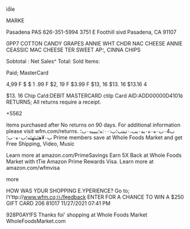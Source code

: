 ìồle

MARKE

Pasadena  PAS  626-351-5994
3751  E  Foothill  sivd
Pasadena,  CA  91107

0ΡΡ7  COTTON  CANDY  GRAPES
ANNIE  WHT  CHDR  NAC  CHEESE
ANNIE  CEASSIC  MAC  CHEESE
TER  SWEET  AP؛,  CINNA  CHIPS

Sobtotal :
Net  Sales^
Total:
Sold  Items:

Paid;
MasterCard

4,99  F
$
$
1 .99  F
$2, 19  F
$3.99  F
$13, 16
$13. 16
$13.16
4

$13. 16
Chip  Ca!d:DEBIT  MASTERCARD
ctilp  Card  AID:ADD00000D4101٥
RETURNS;  All  returns  require  a  receipt.

+5562

items  purchased  after
No  returns  on
90  days.  For  additional  information
please  visit  wfm.com/returns.
ب٠4ب٠ه٠ه٠به٠بب،٠تبتب؛ب:٠٠:ه؛ببببه٠ب؛ب٠¥هئبئهئه؛ب٠ه٠ب؛
Prime  members  save  at  Whole  Foods  Market
and  get  Free  Shipping,  Video,  Music

Learn  more  at  amazon.com/PrimeSavings
Earn  5Χ  Back  at  Whole  Foods  Market
with  tTie  Amazon  Prime  Rewards  Visa.
Learn  more  at  amazon.com/wfmvisa

more

HOW  WAS  YDUR  SHOPPING  E.YPERIENCE?
Go  to;  l٦'ttp://www.wfm.co;i١/fẹedback
ENTER  FOR  A  CHANCE  TO  WIN  A  $250  GIFT  CARD
206  81017  11/27/2021  07:41  PM

928P0AY!FS
Thanks  foi'  shopping  at  Whole  Foods  Market
WholeFoodsMarket.com

